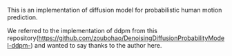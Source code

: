 
This is an implementation of diffusion model for probabilistic human motion prediction.

We referred to the implementation of ddpm from this repository(https://github.com/zoubohao/DenoisingDiffusionProbabilityModel-ddpm-) and wanted to say thanks to the author here.
